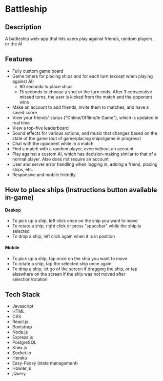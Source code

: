 # Battleship
## Description
A battleship web-app that lets users play against friends, random players, or the AI
## Features
* Fully custom game board
* Game timers for placing ships and for each turn (except when playing against AI)
  * 90 seconds to place ships
  * 15 seconds to choose a shot or the turn ends. After 3 consecutive missed turns, the user is kicked from the match and the opponent wins
* Make an account to add friends, invite them to matches, and have a saved score
* View your friends' status ("Online/Offline/In Game"), which is updated in real time
* View a top-five leaderboard
* Sound effects for various actions, and music that changes based on the state of the game (out of game/placing ships/game in progress)
* Chat with the opponent while in a match
* Find a match with a random player, even without an account
* Play against a custom AI, which has decision-making similar to that of a normal player. Also does not require an account
* User and server error handling when logging in, adding a friend, placing ships, etc.
* Responsive and mobile friendly
## How to place ships (Instructions button available in-game)
#### Deskop
* To pick up a ship, left click once on the ship you want to move
* To rotate a ship, right click or press "spacebar" while the ship is selected
* To drop a ship, left click again when it is in position
#### Mobile
* To pick up a ship, tap once on the ship you want to move
* To rotate a ship, tap the selected ship once again
* To drop a ship, let go of the screen if dragging the ship, or tap elsewhere on the screen if the ship was not moved after selection/rotation
## Tech Stack
* Javascript
* HTML
* CSS
* React.js
* Bootstrap
* Node.js
* Express.js
* PostgreSQL
* Knex.js
* Socket.io
* Heroku
* Easy-Peasy (state management)
* Howler.js
* jQuery
